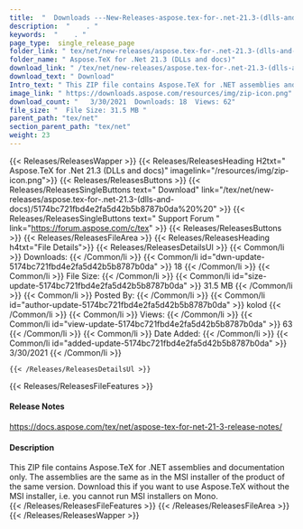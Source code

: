 ```yaml
---
title:  "  Downloads ---New-Releases-aspose.tex-for-.net-21.3-(dlls-and-docs) . " 
description:  "    . " 
keywords:  "    . " 
page_type:  single_release_page
folder_link: " tex/net/new-releases/aspose.tex-for-.net-21.3-(dlls-and-docs)/"
folder_name: " Aspose.TeX for .Net 21.3 (DLLs and docs)"
download_link: " /tex/net/new-releases/aspose.tex-for-.net-21.3-(dlls-and-docs)/5174bc721fbd4e2fa5d42b5b8787b0da"
download_text: " Download"
Intro_text: " This ZIP file contains Aspose.TeX for .NET assemblies and documentation only. Th..."
image_link: " https://downloads.aspose.com/resources/img/zip-icon.png"
download_count: "   3/30/2021  Downloads: 18  Views: 62"
file_size: "  File Size: 31.5 MB "
parent_path: "tex/net"
section_parent_path: "tex/net"
weight: 23 
---
```


{{< Releases/ReleasesWapper >}}
  {{< Releases/ReleasesHeading H2txt=" Aspose.TeX for .Net 21.3 (DLLs and docs)" imagelink="/resources/img/zip-icon.png">}}
  {{< Releases/ReleasesButtons >}}
    {{< Releases/ReleasesSingleButtons text=" Download" link="/tex/net/new-releases/aspose.tex-for-.net-21.3-(dlls-and-docs)/5174bc721fbd4e2fa5d42b5b8787b0da%20%20" >}}
    {{< Releases/ReleasesSingleButtons text=" Support Forum " link="https://forum.aspose.com/c/tex" >}}
  {{< Releases/ReleasesButtons >}}
  {{< Releases/ReleasesFileArea >}}
    {{< Releases/ReleasesHeading h4txt="File Details">}}
    {{< Releases/ReleasesDetailsUl >}}
            {{< Common/li  >}} Downloads: {{< /Common/li >}} 
      {{< Common/li id="dwn-update-5174bc721fbd4e2fa5d42b5b8787b0da" >}} 18 {{< /Common/li >}} 
      {{< Common/li  >}} File Size: {{< /Common/li >}} 
      {{< Common/li id="size-update-5174bc721fbd4e2fa5d42b5b8787b0da" >}} 31.5 MB {{< /Common/li >}} 
      {{< Common/li  >}} Posted By: {{< /Common/li >}} 
      {{< Common/li id="author-update-5174bc721fbd4e2fa5d42b5b8787b0da" >}} kolod {{< /Common/li >}} 
      {{< Common/li  >}} Views: {{< /Common/li >}} 
      {{< Common/li id="view-update-5174bc721fbd4e2fa5d42b5b8787b0da" >}} 63 {{< /Common/li >}} 
      {{< Common/li  >}} Date Added: {{< /Common/li >}} 
      {{< Common/li id="added-update-5174bc721fbd4e2fa5d42b5b8787b0da" >}} 3/30/2021 {{< /Common/li >}} 

    {{< /Releases/ReleasesDetailsUl >}}

  {{< Releases/ReleasesFileFeatures >}}
      <h4>Release Notes</h4><div><a href="https://docs.aspose.com/tex/net/aspose-tex-for-net-21-3-release-notes/">https://docs.aspose.com/tex/net/aspose-tex-for-net-21-3-release-notes/</a></div><h4>Description</h4><div class="HTMLDescription">This ZIP file contains Aspose.TeX for .NET assemblies and documentation only. The assemblies are the same as in the MSI installer of the product of the same version. Download this if you want to use Aspose.TeX without the MSI installer, i.e. you cannot run MSI installers on Mono.</div>
  {{< /Releases/ReleasesFileFeatures >}}
 {{< /Releases/ReleasesFileArea >}}
{{< /Releases/ReleasesWapper >}}


